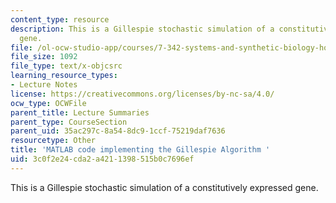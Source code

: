 ```yaml
---
content_type: resource
description: This is a Gillespie stochastic simulation of a constitutively expressed
  gene.
file: /ol-ocw-studio-app/courses/7-342-systems-and-synthetic-biology-how-the-cell-solves-problems-fall-2010/3c0f2e24cda2a4211398515b0c7696ef_MIT7_342_F10_algorithm.m
file_size: 1092
file_type: text/x-objcsrc
learning_resource_types:
- Lecture Notes
license: https://creativecommons.org/licenses/by-nc-sa/4.0/
ocw_type: OCWFile
parent_title: Lecture Summaries
parent_type: CourseSection
parent_uid: 35ac297c-8a54-8dc9-1ccf-75219daf7636
resourcetype: Other
title: 'MATLAB code implementing the Gillespie Algorithm '
uid: 3c0f2e24-cda2-a421-1398-515b0c7696ef
---
```

This is a Gillespie stochastic simulation of a constitutively expressed gene.